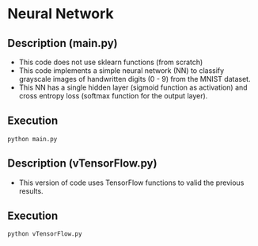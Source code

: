 # Neural Network

## Description (main.py)
- This code does not use sklearn functions (from scratch)
- This code implements a simple neural network (NN) to classify grayscale images of handwritten digits (0 - 9) from the MNIST dataset.
- This NN has a single hidden layer (sigmoid function as activation) and cross entropy loss (softmax function for the output layer).

## Execution
```
python main.py
```

## Description (vTensorFlow.py)
- This version of code uses TensorFlow functions to valid the previous results.

## Execution
```
python vTensorFlow.py
```